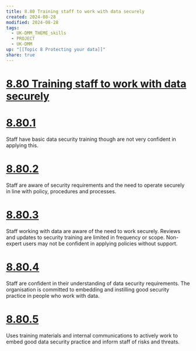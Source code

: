 ```yaml
---
title: 8.80 Training staff to work with data securely
created: 2024-08-28
modified: 2024-08-28
tags:
  - UK-DMM_THEME_skills
  - PROJECT
  - UK-DMM
up: "[[Topic 8 Protecting your data]]"
share: true
---
```

# [8.80 Training staff to work with data securely](8.80%20Training%20staff%20to%20work%20with%20data%20securely.md)
# [8.80.1](8.80.1.md)

Staff have basic data security training though are not very confident in applying this.

# [8.80.2](8.80.2.md)

Staff are aware of security requirements and the need to operate securely in line with policy, procedures and processes.

# [8.80.3](8.80.3.md)

Staff working with data are aware of the need to work securely. Reviews and updates to security training are limited in frequency or scope. Non-expert users may not be confident in applying policies without support.

# [8.80.4](8.80.4.md)

Staff are confident in their understanding of data security requirements. The organisation is committed to embedding and instilling good security practice in people who work with data.

# [8.80.5](8.80.5.md)

Uses training materials and internal communications to actively work to embed good data security practice and inform staff of risks and threats.
